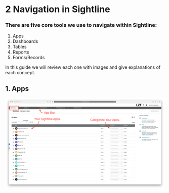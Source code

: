 # 2 Navigation in Sightline
### There are five core tools we use to navigate within Sightline:
1. Apps
2. Dashboards
3. Tables
4. Reports
5. Forms/Records

In this guide we will review each one with images and give explanations of each concept.

## 1. Apps

![App Home Page](../../../overrides/assets/images/en/App_Home_Page.png)